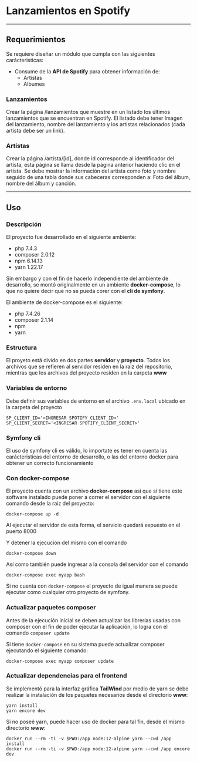# Lanzamientos en Spotify

---
## Requerimientos
Se requiere diseñar un módulo que cumpla con las siguientes carácteristicas:
- Consume de la **API de Spotify** para obtener información de:
    - Artistas
    - Albumes


### Lanzamientos
Crear la página /lanzamientos que muestre en un listado los últimos 
lanzamientos que se encuentran en Spotify. El listado debe tener Imagen del 
lanzamiento, nombre del lanzamiento y los artistas relacionados (cada artista
 debe ser un link).


### Artistas
Crear la página /artista/[id], donde id corresponde al identificador del 
artista, esta página se llama desde la página anterior haciendo clic en el 
artista. Se debe mostrar la información del artista como foto y nombre seguido
de una tabla donde sus cabeceras corresponden a: Foto del álbum, nombre del 
álbum y canción.


---
## Uso

### Descripción
El proyecto fue desarrollado en el siguiente ambiente:
- php 7.4.3
- composer 2.0.12
- npm 6.14.13
- yarn 1.22.17

Sin embargo y con el fin de hacerlo independiente del ambiente de desarrollo,
se montó originalmente en un ambiente **docker-compose**, lo que no quiere 
decir que no se pueda corer con el **cli de symfony**. 

El ambiente de docker-compose es el siguiente:
- php 7.4.26
- composer 2.1.14
- npm 
- yarn 

### Estructura
El proyeto está divido en dos partes **servidor** y **proyecto**.  Todos los 
archivos que se refieren al servidor residen en la raiz del repositorio, 
mientras que los archivos del proyecto residen en la carpeta **www**
### Variables de entorno
Debe definir sus variables de entorno en el archivo `.env.local` ubicado en la
carpeta del proyecto
```
SP_CLIENT_ID='<INGRESAR SPOTIFY_CLIENT_ID>'
SP_CLIENT_SECRET='<INGRESAR SPOTIFY_CLIENT_SECRET>'
```

### Symfony cli
El uso de symfony cli es válido, lo importate es tener en cuenta las 
carácteristicas del entorno de desarrollo, o las del entorno docker
para obtener un correcto funcionamiento
### Con docker-compose
El proyecto cuenta con un archivo **docker-compose** así que si tiene este 
software instalado puede poner a correr el servidor con el siguiente comando
desde la raiz del proyecto:
```
docker-compose up -d
```
Al ejecutar el servidor de esta forma, el servicio quedará expuesto en el puerto 8000

Y detener la ejecución del mismo con el comando 
```
docker-compose down
```

Así como también puede ingresar a la consola del servidor con el comando
```
docker-compose exec myapp bash
```
Si no cuenta con `docker-compose` el proyecto de igual manera se puede ejecutar
como cualquier otro proyecto de symfony.

### Actualizar paquetes composer
Antes de la ejecución inicial se deben actualizar las librerías usadas con
composer con el fin de poder ejecutar la aplicación, lo logra con el comando
`composer update`

Si tiene `docker-compose` en su sistema puede actualizar composer ejecutando el
siguiente comando:
```
docker-compose exec myapp composer update
```

### Actualizar dependencias para el frontend

Se implementó para la interfaz gráfica **TailWind** por medio de yarn se debe
realizar la instalación de los paquetes necesarios desde el directorio **www**:
```
yarn install
yarn encore dev
```

Si no poseé yarn, puede hacer uso de docker para tal fin, desde el mismo 
directorio ***www***:
```
docker run --rm -ti -v $PWD:/app node:12-alpine yarn --cwd /app install
docker run --rm -ti -v $PWD:/app node:12-alpine yarn --cwd /app encore dev
```
